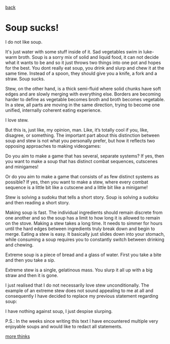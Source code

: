 [back](thinking)

<h1>Soup sucks!</h1>

I do not like soup.<br>

It's just water with some stuff  inside of it. Sad vegetables swim in luke-warm broth. Soup is a sorry mix of solid and liquid food, it can not decide what it wants to be and so it just throws two things into one pot and hopes for the best. You dont really eat soup, you drink and slurp and chew it at the same time. Instead of a spoon, they should give you a knife, a fork and a straw. Soup sucks.

Stew, on the other hand, is a thick semi-fluid where solid chunks have soft edges and are slowly merging with everything else. Borders are becoming harder to define as vegetable becomes broth and broth becomes vegetable. In a stew, all parts are moving in the same direction, trying to become one unified, internally coherent eating experience.

I love stew.

But this is, just like, my opinion, man. Like, it’s totally cool if you, like, disagree, or something.
The important part about this distinction between soup and stew is not what you personally prefer, but how it reflects two opposing approaches to making videogames:

Do you aim to make a game that has several, separate systems? 
If yes, then you want to make a soup that has distinct combat sequences, cutscenes and minigames!

Or do you aim to make a game that consists of as few distinct systems as possible? 
If yes, then you want to make a stew, where every combat sequence is a little bit like a cutscene and a little bit like a minigame!

Stew is solving a sudoku that tells a short story.
Soup is solving a sudoku and then reading a short story.

Making soup is fast. The individual ingredients should remain discrete from one another and so the soup has a limit to how long it is allowed to remain on the stove. 
Making a stew takes a long time. It needs to simmer for hours until the hard edges between ingredients truly break down and begin to merge.
Eating a stew is easy. It basically just slides down into your stomach, while consuming a soup requires you to constantly switch between drinking and chewing.

Extreme soup is a piece of bread and a glass of water.
First you take a bite and then you take a sip.

Extreme stew is a single, gelatinous mass. 
You slurp it all up with a big straw and then it is gone.

I just realised that I do not necessarily love stew unconditionally. The example of an extreme stew does not sound appealing to me at all and consequently I have decided to replace my previous statement regarding soup:

I have nothing against soup, I just despise slurping.

P.S.: In the weeks since writing this text I have encountered multiple very enjoyable soups and would like to redact all statements.

[more thinks](thinking)
